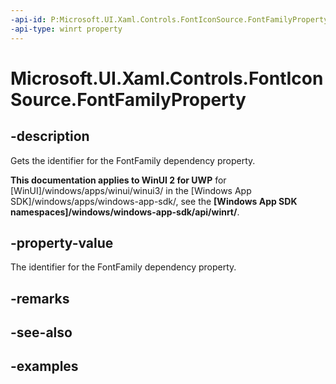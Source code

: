 ```yaml
---
-api-id: P:Microsoft.UI.Xaml.Controls.FontIconSource.FontFamilyProperty
-api-type: winrt property
---
```

<!-- Property syntax.
public DependencyProperty FontFamilyProperty { get; }
-->

# Microsoft.UI.Xaml.Controls.FontIconSource.FontFamilyProperty


## -description

Gets the identifier for the FontFamily dependency property.


**This documentation applies to WinUI 2 for UWP** for [WinUI]/windows/apps/winui/winui3/ in the [Windows App SDK]/windows/apps/windows-app-sdk/, see the **[Windows App SDK namespaces]/windows/windows-app-sdk/api/winrt/**.

## -property-value

The identifier for the FontFamily dependency property.


## -remarks


## -see-also


## -examples



